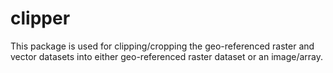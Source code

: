 # clipper
This package is used for clipping/cropping the geo-referenced raster and vector datasets into either geo-referenced raster dataset or an image/array.
